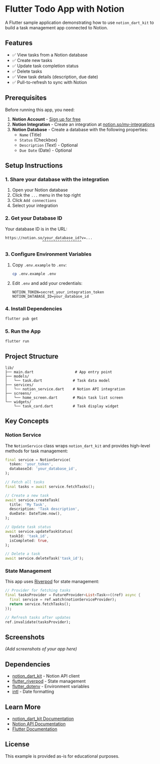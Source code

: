 # Flutter Todo App with Notion

A Flutter sample application demonstrating how to use `notion_dart_kit` to build a task management app connected to Notion.

## Features

- ✅ View tasks from a Notion database
- ✅ Create new tasks
- ✅ Update task completion status
- ✅ Delete tasks
- ✅ View task details (description, due date)
- ✅ Pull-to-refresh to sync with Notion

## Prerequisites

Before running this app, you need:

1. **Notion Account** - [Sign up for free](https://www.notion.so/)
2. **Notion Integration** - Create an integration at [notion.so/my-integrations](https://www.notion.so/my-integrations)
3. **Notion Database** - Create a database with the following properties:
   - `Name` (Title)
   - `Status` (Checkbox)
   - `Description` (Text) - Optional
   - `Due Date` (Date) - Optional

## Setup Instructions

### 1. Share your database with the integration

1. Open your Notion database
2. Click the `...` menu in the top right
3. Click `Add connections`
4. Select your integration

### 2. Get your Database ID

Your database ID is in the URL:
```
https://notion.so/your_database_id?v=...
                 ^^^^^^^^^^^^^^^^^^
```

### 3. Configure Environment Variables

1. Copy `.env.example` to `.env`:
   ```bash
   cp .env.example .env
   ```

2. Edit `.env` and add your credentials:
   ```env
   NOTION_TOKEN=secret_your_integration_token
   NOTION_DATABASE_ID=your_database_id
   ```

### 4. Install Dependencies

```bash
flutter pub get
```

### 5. Run the App

```bash
flutter run
```

## Project Structure

```
lib/
├── main.dart                   # App entry point
├── models/
│   └── task.dart              # Task data model
├── services/
│   └── notion_service.dart    # Notion API integration
├── screens/
│   └── home_screen.dart       # Main task list screen
└── widgets/
    └── task_card.dart         # Task display widget
```

## Key Concepts

### Notion Service

The `NotionService` class wraps `notion_dart_kit` and provides high-level methods for task management:

```dart
final service = NotionService(
  token: 'your_token',
  databaseId: 'your_database_id',
);

// Fetch all tasks
final tasks = await service.fetchTasks();

// Create a new task
await service.createTask(
  title: 'My Task',
  description: 'Task description',
  dueDate: DateTime.now(),
);

// Update task status
await service.updateTaskStatus(
  taskId: 'task_id',
  isCompleted: true,
);

// Delete a task
await service.deleteTask('task_id');
```

### State Management

This app uses [Riverpod](https://riverpod.dev/) for state management:

```dart
// Provider for fetching tasks
final tasksProvider = FutureProvider<List<Task>>((ref) async {
  final service = ref.watch(notionServiceProvider);
  return service.fetchTasks();
});

// Refresh tasks after updates
ref.invalidate(tasksProvider);
```

## Screenshots

*(Add screenshots of your app here)*

## Dependencies

- [notion_dart_kit](https://pub.dev/packages/notion_dart_kit) - Notion API client
- [flutter_riverpod](https://pub.dev/packages/flutter_riverpod) - State management
- [flutter_dotenv](https://pub.dev/packages/flutter_dotenv) - Environment variables
- [intl](https://pub.dev/packages/intl) - Date formatting

## Learn More

- [notion_dart_kit Documentation](../../README.md)
- [Notion API Documentation](https://developers.notion.com/)
- [Flutter Documentation](https://docs.flutter.dev/)

## License

This example is provided as-is for educational purposes.
